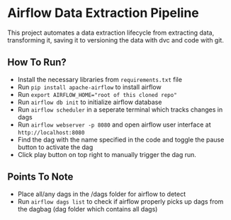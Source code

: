 # Airflow Data Extraction Pipeline
This project automates a data extraction lifecycle from extracting data, transforming it, saving it to versioning the data with dvc and code with git.

## How To Run?
- Install the necessary libraries from `requirements.txt` file
- Run `pip install apache-airflow` to install airflow
- Run `export AIRFLOW_HOME="root of this cloned repo"`
- Run `airflow db init` to initialize airflow database
- Run `airflow scheduler` in a seperate terminal which tracks changes in dags
- Run `airflow webserver -p 8080` and open airflow user interface at `http://localhost:8080`
- Find the dag with the name specified in the code and toggle the pause button to activate the dag
- Click play button on top right to manually trigger the dag run.

## Points To Note
- Place all/any dags in the /dags folder for airflow to detect
- Run `airflow dags list` to check if airflow properly picks up dags from the dagbag (dag folder which contains all dags)
  
